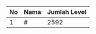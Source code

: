 | No | Nama            | Jumlah Level |
|----|-----------------|--------------|
| 1  | #    |    2592        |
